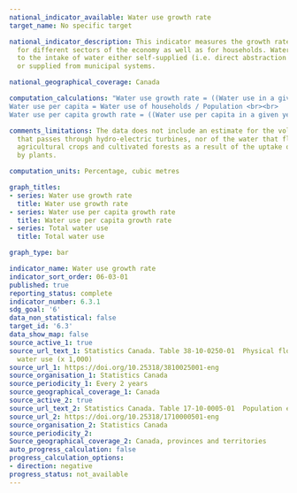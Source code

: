```yaml
---
national_indicator_available: Water use growth rate
target_name: No specific target

national_indicator_description: This indicator measures the growth rate in water use
  for different sectors of the economy as well as for households. Water use refers
  to the intake of water either self-supplied (i.e. direct abstraction from the environment)
  or supplied from municipal systems.

national_geographical_coverage: Canada

computation_calculations: "Water use growth rate = ((Water use in a given year - Water use in the year prior) / Water use in the year prior) x 100 <br><br>
Water use per capita = Water use of households / Population <br><br>
Water use per capita growth rate = ((Water use per capita in a given year - Water use per capita in the year prior) / Water use per capita in the year prior) x 100"

comments_limitations: The data does not include an estimate for the volume of water
  that passes through hydro-electric turbines, nor of the water that flows through
  agricultural crops and cultivated forests as a result of the uptake of soil water
  by plants.

computation_units: Percentage, cubic metres

graph_titles:
- series: Water use growth rate
  title: Water use growth rate
- series: Water use per capita growth rate
  title: Water use per capita growth rate
- series: Total water use
  title: Total water use

graph_type: bar

indicator_name: Water use growth rate
indicator_sort_order: 06-03-01
published: true
reporting_status: complete
indicator_number: 6.3.1
sdg_goal: '6'
data_non_statistical: false
target_id: '6.3'
data_show_map: false
source_active_1: true
source_url_text_1: Statistics Canada. Table 38-10-0250-01  Physical flow account for
  water use (x 1,000)
source_url_1: https://doi.org/10.25318/3810025001-eng
source_organisation_1: Statistics Canada
source_periodicity_1: Every 2 years
source_geographical_coverage_1: Canada
source_active_2: true
source_url_text_2: Statistics Canada. Table 17-10-0005-01  Population estimates on July 1, by age and gender
source_url_2: https://doi.org/10.25318/1710000501-eng
source_organisation_2: Statistics Canada
source_periodicity_2: 
Source_geographical_coverage_2: Canada, provinces and territories
auto_progress_calculation: false
progress_calculation_options:
- direction: negative
progress_status: not_available
---
```

